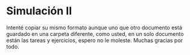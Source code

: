 # Simulación II
Intenté copiar su mismo formato aunque uno que otro documento está guardado en una carpeta diferente, como usted, en un solo documento están las tareas y ejercicios, espero no le moleste. Muchas gracias por todo. 
